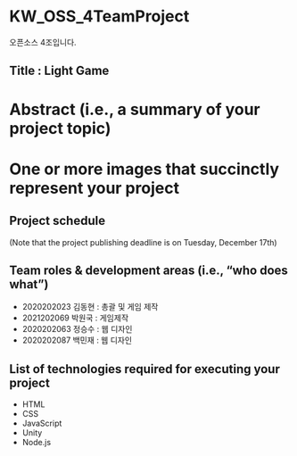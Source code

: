 # KW_OSS_4TeamProject
오픈소스 4조입니다.

## Title : Light Game

# Abstract (i.e., a summary of your project topic) 

# One or more images that succinctly represent your project 

## Project schedule 

(Note that the project publishing deadline is on Tuesday, December 17th) 


## Team roles & development areas (i.e., “who does what”) 
<ul>
    <li>2020202023 김동현 : 총괄 및 게임 제작</li>
    <li>2021202069 박원국 : 게임제작</li>
    <li>2020202063 정승수 : 웹 디자인</li>
    <li>2020202087 백민재 : 웹 디자인</li>
</ul>

## List of technologies required for executing your project 
<ul>
    <li>HTML</li>
    <li>CSS</li>
    <li>JavaScript</li>
    <li>Unity</li>
    <li>Node.js</li>
</ul>
